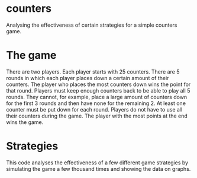 # counters
Analysing the effectiveness of certain strategies for a simple counters game.

# The game
There are two players. Each player starts with 25 counters. There are 5 rounds in which each player places down a certain amount of their counters. The player who places the most counters down wins the point for that round. Players must keep enough counters back to be able to play all 5 rounds. They cannot, for example, place a large amount of counters down for the first 3 rounds and then have none for the remaining 2. At least one counter must be put down for each round. Players do not have to use all their counters during the game. The player with the most points at the end wins the game.

# Strategies

This code analyses the effectiveness of a few different game strategies by simulating the game a few thousand times and showing the data on graphs.
